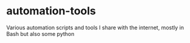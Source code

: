 # automation-tools
Various automation scripts and tools I share with the internet, mostly in Bash but also some python
